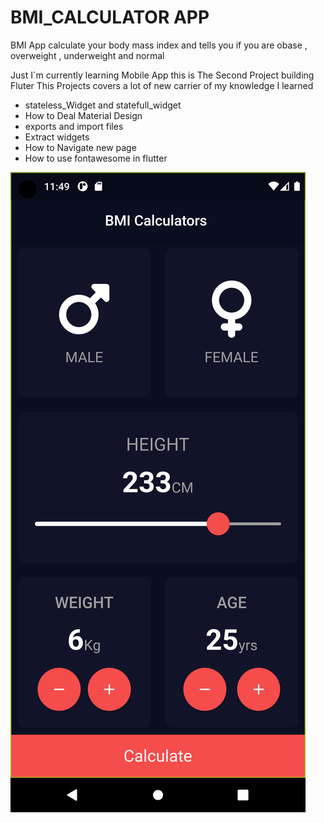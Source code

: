 # BMI_CALCULATOR APP
BMI App calculate your body mass index and tells you if you are obase , overweight , underweight and normal

Just I`m currently learning Mobile App this is The Second Project building Fluter
This Projects covers a lot of new carrier of my knowledge I learned 
<ul>
<li>stateless_Widget and statefull_widget</li>
<li>How to Deal Material Design</li>
<li>exports and import files</li>
<li>Extract widgets</li>
<li>How to Navigate new page</li>
<li>How to use fontawesome in flutter</li>
</ul> 
<img src='./lib/assets/Screenshot_1695329406.png'/>
